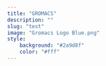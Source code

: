 ```yaml
---
title: "GROMACS"
description: ""
slug: "test"
image: "Gromacs Logo Blue.png"
style:
    background: "#2a9d8f"
    color: "#fff"
---
```

